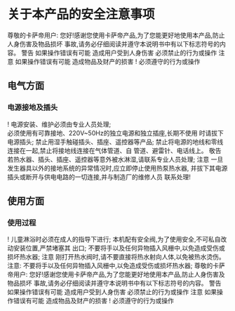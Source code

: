 # 关于本产品的安全注意事项
尊敬的卡萨帝用户:
您好!感谢您使用卡萨帝产品,为了您能更好地使用本产品,防止人身伤害及物品损坏 事故,请务必仔细阅读并遵守本说明书中有以下标志符号的内容。
警告
如果操作错误有可能 造成用户受到人身伤害
必须禁止的行为或操作
注意
如果操作错误有可能 造成物品及财产的损害
! 必须遵守的行为或操作
## 电气方面
### 电源接地及插头
! 电源安装、维护必须由专业人员处理;  
必须使用有可靠接地、220V~50Hz的独立电源和独立插座,长期不使用 时请拔下电源插头; 禁止用湿手触碰插头、插座、遥控器等产品;
禁止将电源的地线和零线连接在一起,禁止将接地线连接在气体管道、自 管道、避雷针、电话线上。
敬告
若热水器、插头、插座、遥控器等意外被水淋湿,请联系专业人员处理;
注意
一旦发生器具以外的接地系统的异常情况时,应立即停止使用热泵热水器, 并拔下其电源插头或断开与供电电路的一切连接,并与制造厂的维修人员 联系处理!
## 使用方面
### 使用过程
! 儿童淋浴时必须在成人的指导下进行;
本机配有安全阀,为了使用安全,不可私自改动安装位置,严禁堵塞其 出口;
不要将手以及任何异物插入风栅中,以免造成受伤或损坏热水器;
注意
刚打开热水阀时,请不要直接将热水射向人体,以免被热水烫伤。注意: 不要将手以及任何异物插入风栅中,以免造成受伤或损坏热水器;
尊敬的卡萨帝用户:
您好!感谢您使用卡萨帝产品,为了您能更好地使用本产品,防止人身伤害及物品损坏 事故,请务必仔细阅读并遵守本说明书中有以下标志符号的内容。
警告
如果操作错误有可能 造成用户受到人身伤害
必须禁止的行为或操作
注意
如果操作错误有可能 造成物品及财产的损害
! 必须遵守的行为或操作